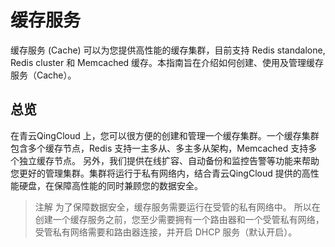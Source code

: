 ---
---

# 缓存服务

缓存服务 (Cache) 可以为您提供高性能的缓存集群，目前支持 Redis standalone, Redis cluster 和 Memcached 缓存。本指南旨在介绍如何创建、使用及管理缓存服务（Cache）。

## 总览

在青云QingCloud 上，您可以很方便的创建和管理一个缓存集群。一个缓存集群包含多个缓存节点，Redis 支持一主多从、多主多从架构，Memcached 支持多个独立缓存节点。 另外，我们提供在线扩容、自动备份和监控告警等功能来帮助您更好的管理集群。集群将运行于私有网络内，结合青云QingCloud 提供的高性能硬盘，在保障高性能的同时兼顾您的数据安全。

>注解
为了保障数据安全，缓存服务需要运行在受管的私有网络中。 所以在创建一个缓存服务之前，您至少需要拥有一个路由器和一个受管私有网络，受管私有网络需要和路由器连接，并开启 DHCP 服务（默认开启）。
